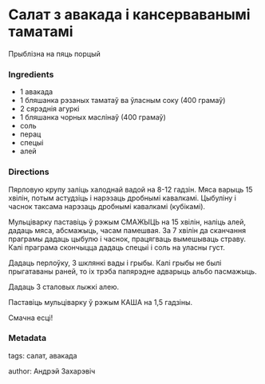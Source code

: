 # Салат з авакада і кансерваванымі таматамі

Прыблізна на пяць порцый

### Ingredients

 * 1 авакада
 * 1 бляшанка рэзаных таматаў ва ўласным соку (400 грамаў)
 * 2 сярэднія агуркі
 * 1 бляшанка чорных маслінаў (400 грамаў)
 * соль
 * перац
 * спецыі
 * алей

### Directions

Пярловую крупу заліць халоднай вадой на 8-12 гадзін. Мяса варыць 15 хвілін, потым астудзіць і нарэзаць дробнымі кавалкамі. Цыбуліну і часнок таксама нарэзаць дробнымі кавалкамі (кубікамі). 

Мульціварку паставіць ў рэжым СМАЖЫЦЬ на 15 хвілін, наліць алей, дадаць мяса, абсмажыць, часам памешвая. За 7 хвілін да сканчання праграмы дадаць цыбулю і часнок, працягваць вымешываць страву. Калі праграма скончыцца дадаць спецыі і соль на уласны густ.

Дадаць перлоўку, 3 шклянкі вады і грыбы. Калі грыбы не былі прыгатаваны раней, то іх трэба папярэдне адварыць альбо пасмажыць.

Дадаць 3 сталовых лыжкі алею.

Паставіць мульціварку ў рэжым КАША на 1,5 гадзіны.

Смачна есці!

### Metadata

tags: салат, авакада

author: Андрэй Захарэвіч
